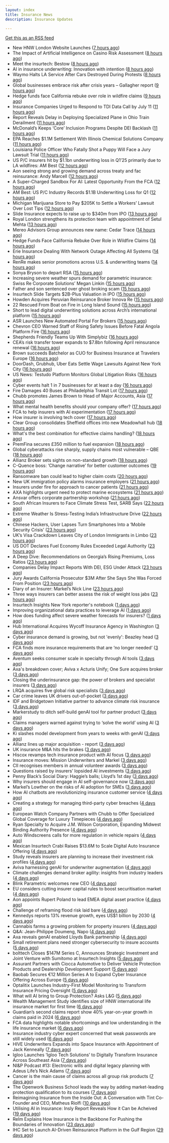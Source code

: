 ```yaml
---
layout: index
title: Insurance News
description: Insurance Updates

---
```


[Get this as an RSS feed](/insurance.rss)

<!-- news_marker starts -->
- New HNW London Website Launches ([7 hours ago](https://insurance-edge.net/2025/06/09/new-hnw-london-website-launches/))
- The Impact of Artificial Intelligence on Casino Risk Assessment ([8 hours ago](https://insurance-edge.net/2025/06/09/the-impact-of-artificial-intelligence-on-casino-risk-assessment/))
- Meet the insurtech: Bestow ([8 hours ago](https://www.dig-in.com/news/meet-the-insurtech-bestow))
- AI in insurance underwriting: Innovation with intention ([8 hours ago](https://www.dig-in.com/opinion/ai-in-insurance-underwriting))
- Waymo Halts LA Service After Cars Destroyed During Protests ([8 hours ago](https://www.insurancejournal.com/news/west/2025/06/09/826850.htm))
- Global businesses embrace risk after crisis years – Gallagher report ([9 hours ago](https://www.insurancebusinessmag.com/uk/news/sme/global-businesses-embrace-risk-after-crisis-years--gallagher-report-538457.aspx))
- Hedge funds face California rebuke over role in wildfire claims ([9 hours ago](https://www.dig-in.com/articles/hedge-funds-california-rebuke-over-role-in-wildfire-claims))
- Insurance Companies Urged to Respond to TDI Data Call by July 11 ([11 hours ago](https://www.insurancejournal.com/news/southcentral/2025/06/09/826825.htm))
- Report Reveals Delay in Deploying Specialized Plane in Ohio Train Derailment ([11 hours ago](https://www.insurancejournal.com/news/midwest/2025/06/09/826822.htm))
- McDonald’s Keeps ‘Core’ Inclusion Programs Despite DEI Backlash ([11 hours ago](https://www.insurancejournal.com/news/national/2025/06/09/826814.htm))
- EPA Reaches $1.1M Settlement With Illinois Chemical Solutions Company ([11 hours ago](https://www.insurancejournal.com/news/midwest/2025/06/09/826818.htm))
- Louisiana Police Officer Who Fatally Shot a Puppy Will Face a Jury Lawsuit Trial ([11 hours ago](https://www.insurancejournal.com/news/southcentral/2025/06/09/826813.htm))
- US P/C insurers hit by $1.1bn underwriting loss in Q1’25 primarily due to LA wildfires: AM Best ([12 hours ago](https://www.reinsurancene.ws/us-p-c-insurers-hit-by-1-1bn-underwriting-loss-in-q125-primarily-due-to-la-wildfires-am-best/))
- Aon seeing strong and growing demand across treaty and fac reinsurance: Andy Marcell ([12 hours ago](https://www.reinsurancene.ws/aon-seeing-strong-and-growing-demand-across-treaty-and-fac-reinsurance-andy-marcell/))
- A Super-Charged Sandbox For AI: Latest Opportunity From the FCA ([12 hours ago](https://insurance-edge.net/2025/06/09/a-super-charged-sandbox-for-ai-latest-opportunity-from-the-fca/))
- AM Best: US P/C Industry Records $1.1B Underwriting Loss for Q1 ([12 hours ago](https://www.insurancejournal.com/news/national/2025/06/09/826783.htm))
- Michigan Marijuana Store to Pay $205K to Settle a Workers’ Lawsuit Over Lost Tips ([12 hours ago](https://www.insurancejournal.com/news/midwest/2025/06/09/826797.htm))
- Slide Insurance expects to raise up to $340m from IPO ([13 hours ago](https://www.reinsurancene.ws/slide-insurance-expects-to-raise-up-to-340m-from-ipo/))
- Royal London strengthens its protection team with appointment of Setul Mehta ([13 hours ago](https://ifamagazine.com/royal-london-strengthens-its-protection-team-with-appointment-of-setul-mehta/))
- Mereo Advisors Group announces new name: Cedar Trace ([14 hours ago](https://www.reinsurancene.ws/mereo-advisors-group-announces-new-name-cedar-trace/))
- Hedge Funds Face California Rebuke Over Role in Wildfire Claims ([14 hours ago](https://www.insurancejournal.com/news/west/2025/06/09/826772.htm))
- Erie Insurance Dealing With Network Outage Affecting All Systems ([14 hours ago](https://www.insurancejournal.com/news/east/2025/06/09/826770.htm))
- RenRe makes senior promotions across U.S. & underwriting teams ([14 hours ago](https://www.reinsurancene.ws/renre-makes-senior-promotions-across-u-s-underwriting-teams/))
- Sonya Bryson to depart RSA ([15 hours ago](https://www.postonline.co.uk/news/7957903/sonya-bryson-to-depart-rsa))
- Increasing severe weather spurs demand for parametric insurance: Swiss Re Corporate Solutions’ Megan Linkin ([15 hours ago](https://www.reinsurancene.ws/increasing-severe-weather-spurs-demand-for-parametric-insurance-swiss-re-corporate-solutions-megan-linkin/))
- Father and son sentenced over ghost broking scam ([15 hours ago](https://www.postonline.co.uk/broker/7957901/father-and-son-sentenced-over-ghost-broking-scam))
- Insurtech Slide Targets $2B-Plus Valuation in IPO ([15 hours ago](https://www.insurancejournal.com/news/national/2025/06/09/826765.htm))
- Howden Acquires Peruvian Reinsurance Broker Innova Re ([15 hours ago](https://www.insurancejournal.com/news/international/2025/06/09/826760.htm))
- 22 Rescued From Boat on Fire in Long Island Sound ([15 hours ago](https://www.insurancejournal.com/news/east/2025/06/09/826761.htm))
- Short to lead digital underwriting solutions across Arch’s international platform ([15 hours ago](https://www.reinsurancene.ws/short-to-lead-digital-underwriting-solutions-across-archs-international-platform/))
- ASR Launches New Automated Portal For Brokers ([15 hours ago](https://insurance-edge.net/2025/06/09/asr-launches-new-automated-portal-for-brokers/))
- Chevron CEO Warned Staff of Rising Safety Issues Before Fatal Angola Platform Fire ([16 hours ago](https://www.insurancejournal.com/news/international/2025/06/09/826756.htm))
- Shepherds Friendly Teams Up With Simplybiz ([16 hours ago](https://insurance-edge.net/2025/06/09/shepherds-friendly-teams-up-with-simplybiz/))
- CEA’s risk transfer tower expands to $7.8bn following April reinsurance renewal ([16 hours ago](https://www.reinsurancene.ws/ceas-risk-transfer-tower-expands-to-7-8bn-following-april-reinsurance-renewal/))
- Brown succeeds Batchelor as CUO for Business Insurance at Travelers Europe ([16 hours ago](https://www.reinsurancene.ws/brown-succeeds-batchelor-as-cuo-for-business-insurance-at-travelers-europe/))
- DoorDash, Grubhub, Uber Eats Settle Wage Lawsuits Against New York City ([16 hours ago](https://www.insurancejournal.com/news/east/2025/06/09/826752.htm))
- US News: Testudo Platform Monitors Global Litigation Risks ([16 hours ago](https://insurance-edge.net/2025/06/09/us-news-testudo-platform-monitors-global-litigation-risks/))
- Cyber events halt 1 in 7 businesses for at least a day ([16 hours ago](https://www.postonline.co.uk/news/7957899/cyber-events-halt-1-in-7-businesses-for-at-least-a-day))
- Fire Damages 40 Buses at Philadelphia Transit Lot ([17 hours ago](https://www.insurancejournal.com/news/east/2025/06/09/826748.htm))
- Chubb promotes James Brown to Head of Major Accounts, Asia ([17 hours ago](https://www.reinsurancene.ws/chubb-promotes-james-brown-to-head-of-major-accounts-asia/))
- What mental health benefits should your company offer? ([17 hours ago](https://www.dig-in.com/list/what-mental-health-benefits-should-your-company-offer))
- FCA to help insurers with AI experimentation ([17 hours ago](https://www.postonline.co.uk/technology/7957898/fca-to-help-insurers-with-ai-experimentation))
- How insurer is involving tech cover ([17 hours ago](https://www.insurancebusinessmag.com/uk/tv/how-insurer-is-involving-tech-cover-538372.aspx))
- Clear Group consolidates Sheffield offices into new Meadowhall hub ([18 hours ago](https://www.insurancebusinessmag.com/uk/news/breaking-news/clear-group-consolidates-sheffield-offices-into-new-meadowhall-hub-538371.aspx))
- What's the best combination for effective claims handling? ([18 hours ago](https://www.insurancebusinessmag.com/uk/news/claims/whats-the-best-combination-for-effective-claims-handling-538370.aspx))
- PremFina secures £350 million to fuel expansion ([18 hours ago](https://www.insurancebusinessmag.com/uk/news/breaking-news/premfina-secures-350-million-to-fuel-expansion-538369.aspx))
- Global cyberattacks rise sharply, supply chains most vulnerable – QBE ([18 hours ago](https://www.insurancebusinessmag.com/uk/news/cyber/global-cyberattacks-rise-sharply-supply-chains-most-vulnerable--qbe-538368.aspx))
- Allianz Broker sets sights on non-standard growth ([18 hours ago](https://www.postonline.co.uk/news/7957885/allianz-broker-sets-sights-on-non-standard-growth))
- C-Quence boss: ‘Change narrative’ for better customer outcomes ([19 hours ago](https://www.postonline.co.uk/technology/7957888/c-quence-boss-%E2%80%98change-narrative%E2%80%99-for-better-customer-outcomes))
- Ransomware ban could lead to higher claim costs ([20 hours ago](https://www.postonline.co.uk/technology/7957890/ransomware-ban-could-lead-to-higher-claim-costs))
- New UK immigration policy alarms insurance employers ([21 hours ago](https://www.insurancebusinessmag.com/uk/news/breaking-news/new-uk-immigration-policy-alarms-insurance-employers-538343.aspx))
- Insurers under fire for approach to cancer patients ([21 hours ago](https://www.insurancebusinessmag.com/uk/news/travel/insurers-under-fire-for-approach-to-cancer-patients-538340.aspx))
- AXA highlights urgent need to protect marine ecosystems ([21 hours ago](https://www.insurancebusinessmag.com/uk/news/environmental/axa-highlights-urgent-need-to-protect-marine-ecosystems-538339.aspx))
- Ansvar offers corporate partnership workshop ([21 hours ago](https://www.insurancebusinessmag.com/uk/news/non-profits/ansvar-offers-corporate-partnership-workshop-538336.aspx))
- South African Insurers to Face Climate Stress Test, SARB Says ([22 hours ago](https://www.insurancejournal.com/news/international/2025/06/09/826726.htm))
- Extreme Weather Is Stress-Testing India’s Infrastructure Drive ([22 hours ago](https://www.insurancejournal.com/news/international/2025/06/09/826730.htm))
- Chinese Hackers, User Lapses Turn Smartphones Into a ‘Mobile Security Crisis’ ([23 hours ago](https://www.insurancejournal.com/news/national/2025/06/09/826715.htm))
- UK’s Visa Crackdown Leaves City of London Immigrants in Limbo ([23 hours ago](https://www.insurancejournal.com/news/international/2025/06/09/826609.htm))
- US DOT Declares Fuel Economy Rules Exceeded Legal Authority ([23 hours ago](https://www.insurancejournal.com/news/national/2025/06/09/826719.htm))
- A Deep Dive: Recommendations on Georgia’s Rising Premiums, Loss Ratios ([23 hours ago](https://www.insurancejournal.com/news/southeast/2025/06/09/826701.htm))
- Companies Delay Impact Reports With DEI, ESG Under Attack ([23 hours ago](https://www.insurancejournal.com/news/national/2025/06/09/826722.htm))
- Jury Awards California Prosecutor $3M After She Says She Was Forced From Position ([23 hours ago](https://www.insurancejournal.com/news/west/2025/06/09/826637.htm))
- Diary of an Insurer: Markel’s Nick Line ([23 hours ago](https://www.postonline.co.uk/people/7957486/diary-of-an-insurer-markel%E2%80%99s-nick-line))
- Three ways insurers can better assess the risk of weight loss jabs ([23 hours ago](https://www.postonline.co.uk/commercial/7957502/three-ways-insurers-can-better-assess-the-risk-of-weight-loss-jabs))
- Insurtech Insights New York reporter's notebook ([1 days ago](https://www.dig-in.com/news/insurtech-insights-new-york-reporters-notebook))
- Improving organizational data practices to leverage AI ([1 days ago](https://www.dig-in.com/opinion/improving-organizational-data-practices-to-leverage-ai))
- How does funding affect severe weather forecasts for insurers? ([1 days ago](https://www.dig-in.com/news/funding-impacts-weather-forecasts-for-insurers))
- Hub International Acquires Wycoff Insurance Agency in Washington ([3 days ago](https://www.insurancejournal.com/news/west/2025/06/06/826626.htm))
- Cyber insurance demand is growing, but not 'evenly': Beazley head ([3 days ago](https://www.insurancebusinessmag.com/uk/news/cyber/cyber-insurance-demand-is-growing-but-not-evenly-beazley-head-538282.aspx))
- FCA finds more insurance requirements that are ‘no longer needed’ ([3 days ago](https://www.postonline.co.uk/news/7957891/fca-finds-more-insurance-requirements-that-are-%E2%80%98no-longer-needed%E2%80%99))
- Aventum seeks consumer scale in specialty through AI tools ([3 days ago](https://www.postonline.co.uk/technology/7957867/aventum-seeks-consumer-scale-in-specialty-through-ai-tools))
- Axa's breakdown cover; Aviva x Acturis Unify; One Sure acquires broker ([3 days ago](https://www.postonline.co.uk/news/7957879/axas-breakdown-cover-aviva-x-acturis-unify-one-sure-acquires-broker))
- Closing the underinsurance gap: the power of brokers and specialist insurers ([3 days ago](https://www.insurancebusinessmag.com/uk/news/breaking-news/closing-the-underinsurance-gap-the-power-of-brokers-and-specialist-insurers-538227.aspx))
- LRQA acquires five global risk specialists ([3 days ago](https://www.insurancebusinessmag.com/uk/news/breaking-news/lrqa-acquires-five-global-risk-specialists-538226.aspx))
- Car crime leaves UK drivers out-of-pocket ([3 days ago](https://www.insurancebusinessmag.com/uk/news/auto-motor/car-crime-leaves-uk-drivers-outofpocket-538225.aspx))
- IDF and Bridgetown Initiative partner to advance climate risk insurance ([3 days ago](https://www.insurancebusinessmag.com/uk/news/catastrophe/idf-and-bridgetown-initiative-partner-to-advance-climate-risk-insurance-538224.aspx))
- Markerstudy to ditch self-build genAI tool for partner product ([3 days ago](https://www.postonline.co.uk/technology/7957841/markerstudy-to-ditch-self-build-genai-tool-for-partner-product))
- Claims managers warned against trying to ‘solve the world’ using AI ([3 days ago](https://www.postonline.co.uk/claims/7957881/claims-managers-warned-against-trying-to-%E2%80%98solve-the-world%E2%80%99-using-ai))
- Ki slashes model development from years to weeks with genAI ([3 days ago](https://www.postonline.co.uk/technology/7957832/ki-slashes-model-development-from-years-to-weeks-with-genai))
- Allianz lines up major acquisition - report ([3 days ago](https://www.insurancebusinessmag.com/uk/news/breaking-news/allianz-lines-up-major-acquisition--report-538203.aspx))
- UK insurance M&A hits the brakes ([3 days ago](https://www.insurancebusinessmag.com/uk/news/breaking-news/uk-insurance-manda-hits-the-brakes-538198.aspx))
- Hiscox revamps tech insurance product with AI focus ([3 days ago](https://www.insurancebusinessmag.com/uk/news/technology/hiscox-revamps-tech-insurance-product-with-ai-focus-538197.aspx))
- Insurance moves: Mission Underwriters and Markel ([3 days ago](https://www.insurancebusinessmag.com/uk/news/breaking-news/insurance-moves-mission-underwriters-and-markel-538195.aspx))
- CII recognises members in annual volunteer awards ([3 days ago](https://www.insurancebusinessmag.com/uk/news/breaking-news/cii-recognises-members-in-annual-volunteer-awards-538194.aspx))
- Questions raised by insurers’ lopsided AI investments ([3 days ago](https://www.postonline.co.uk/technology/7957812/questions-raised-by-insurers%E2%80%99-lopsided-ai-investments))
- Penny Black’s Social Diary: Haggie’s balls; Lloyd’s 1st day ([3 days ago](https://www.postonline.co.uk/people/7957677/penny-black%E2%80%99s-social-diary-haggie%E2%80%99s-balls-lloyd%E2%80%99s-1st-day))
- Why insurers should engage in AI self-governance now ([3 days ago](https://www.postonline.co.uk/technology/7957774/why-insurers-should-engage-in-ai-self-governance-now))
- Markel’s Lowther on the risks of AI adoption for SMEs ([3 days ago](https://www.postonline.co.uk/commercial/7957768/markel%E2%80%99s-lowther-on-the-risks-of-ai-adoption-for-smes))
- How AI chatbots are revolutionizing insurance customer service ([4 days ago](https://www.dig-in.com/opinion/how-ai-chatbots-revolutionize-insurance-customer-service))
- Creating a strategy for managing third-party cyber breaches ([4 days ago](https://www.dig-in.com/opinion/how-to-manage-third-party-cyber-breaches))
- European Watch Company Partners with Chubb to Offer Specialized Global Coverage for Luxury Timepieces ([4 days ago](https://www.insurtechinsights.com/european-watch-company-partners-with-chubb-to-offer-specialized-global-coverage-for-luxury-timepieces/))
- Ryan Specialty to Acquire J.M. Wilson Corporation, Expanding Midwest Binding Authority Presence ([4 days ago](https://www.insurtechinsights.com/ryan-specialty-to-acquire-j-m-wilson-corporation-expanding-midwest-binding-authority-presence/))
- Auto Windscreens calls for more regulation in vehicle repairs ([4 days ago](https://www.postonline.co.uk/news/7957876/auto-windscreens-calls-for-more-regulation-in-vehicle-repairs))
- Mexican Insurtech Crabi Raises $13.6M to Scale Digital Auto Insurance Offering ([4 days ago](https://www.insurtechinsights.com/mexican-insurtech-crabi-raises-13-6m-to-scale-digital-auto-insurance-offering/))
- Study reveals insurers are planning to increase their investment risk profiles ([4 days ago](https://ifamagazine.com/study-reveals-insurers-are-planning-to-increase-their-investment-risk-profiles/))
- Aviva harnessing genAI for underwriter augmentation ([4 days ago](https://www.postonline.co.uk/technology/7957835/aviva-harnessing-genai-for-underwriter-augmentation))
- Climate challenges demand broker agility: insights from industry leaders ([4 days ago](https://www.insurancebusinessmag.com/uk/news/catastrophe/climate-challenges-demand-broker-agility-insights-from-industry-leaders-538058.aspx))
- Blink Parametric welcomes new CEO ([4 days ago](https://www.insurancebusinessmag.com/uk/news/technology/blink-parametric-welcomes-new-ceo-538057.aspx))
- EU considers cutting insurer capital rules to boost securitisation market ([4 days ago](https://www.insurancebusinessmag.com/uk/news/breaking-news/eu-considers-cutting-insurer-capital-rules-to-boost-securitisation-market-538056.aspx))
- Aon appoints Rupert Poland to lead EMEA digital asset practice ([4 days ago](https://www.insurancebusinessmag.com/uk/news/breaking-news/aon-appoints-rupert-poland-to-lead-emea-digital-asset-practice-538055.aspx))
- Challenge of reframing flood risk laid bare ([4 days ago](https://www.postonline.co.uk/news/7957872/challenge-of-reframing-flood-risk-laid-bare))
- Kennedys reports 13% revenue growth, eyes US$1 billion by 2030 ([4 days ago](https://www.insurancebusinessmag.com/uk/news/breaking-news/kennedys-reports-13-revenue-growth-eyes-us1-billion-by-2030-538066.aspx))
- Cannabis farms a growing problem for property insurers ([4 days ago](https://www.postonline.co.uk/claims/7957866/cannabis-farms-a-growing-problem-for-property-insurers))
- Q&A: Jean-Philippe Doumeng, Napo ([4 days ago](https://www.postonline.co.uk/personal/7957548/qa-jean-philippe-doumeng-napo))
- Axa reveals genAI enabled Lloyds Bank partnership ([4 days ago](https://www.postonline.co.uk/technology/7957803/axa-reveals-genai-enabled-lloyds-bank-partnership))
- Small retirement plans need stronger cybersecurity to insure accounts ([5 days ago](https://www.dig-in.com/news/small-retirement-plans-need-stronger-cybersecurity))
- bolttech Closes $147M Series C, Announces Strategic Investment and Joint Venture with Sumitomo at Insurtech Insights ([5 days ago](https://www.insurtechinsights.com/bolttech-closes-147m-series-c-announces-strategic-investment-and-joint-venture-with-sumitomo-at-insurtech-insights/))
- Assurant Partners with Ciocca Automotive to Deliver Vehicle Protection Products and Dealership Development Support ([5 days ago](https://www.insurtechinsights.com/assurant-partners-with-ciocca-automotive-to-deliver-vehicle-protection-products-and-dealership-development-support/))
- Baobab Secures €12 Million Series A to Expand Cyber Insurance Offering Across Europe ([5 days ago](https://www.insurtechinsights.com/baobab-secures-e12-million-series-a-to-expand-cyber-insurance-offering-across-europe/))
- Optalitix Launches Industry-First Model Monitoring to Transform Insurance Pricing Oversight ([5 days ago](https://www.insurtechinsights.com/optalitix-launches-industry-first-model-monitoring-to-transform-insurance-pricing-oversight/))
- What will AI bring to Group Protection? Asks L&G ([5 days ago](https://ifamagazine.com/what-will-ai-bring-to-group-protection-asks-lg/))
- Wealth Management Study identifies size of HNW international life insurance market for first time ([6 days ago](https://ifamagazine.com/wealth-management-study-identifies-size-of-hnw-international-life-insurance-market-for-first-time/))
- Guardian’s second claims report show 40% year-on-year growth in claims paid in 2024 ([6 days ago](https://ifamagazine.com/guardians-second-claims-report-show-40-year-on-year-growth-in-claims-paid-in-2024/))
- FCA data highlights notable shortcomings and low understanding in the life insurance market ([6 days ago](https://ifamagazine.com/fca-data-highlights-notable-shortcomings-and-low-understanding-in-the-life-insurance-market/))
- Insurance industry cyber expert concerned that weak passwords are still widely used ([6 days ago](https://ifamagazine.com/insurance-industry-cyber-expert-concerned-that-weak-passwords-are-still-widely-used/))
- HIVE Underwriters Expands into Space Insurance with Appointment of Jack Kenneally ([7 days ago](https://www.insurtechinsights.com/hive-underwriters-expands-into-space-insurance-with-appointment-of-jack-kenneally/))
- Igloo Launches ‘Igloo Tech Solutions’ to Digitally Transform Insurance Across Southeast Asia ([7 days ago](https://www.insurtechinsights.com/igloo-launches-igloo-tech-solutions-to-digitally-transform-insurance-across-southeast-asia/))
- NI&P Podcast #13: Electronic wills and digital legacy planning with Adeus Life’s Nick Adams ([7 days ago](https://ifamagazine.com/ip-podcast-13-electronic-wills-and-digital-legacy-planning-with-adeus-lifes-nick-adams/))
- Cancer is the main cause of claims across all group risk products ([7 days ago](https://ifamagazine.com/cancer-is-the-main-cause-of-claims-across-all-group-risk-products/))
- The Openwork Business School leads the way by adding market-leading protection qualification to its courses ([7 days ago](https://ifamagazine.com/the-openwork-business-school-leads-the-way-by-adding-market-leading-protection-qualification-to-its-courses/))
- Reimagining Insurance from the Inside Out: A Conversation with Tint Co-Founder and CEO, Matheus Riolfi ([10 days ago](https://www.insurtechinsights.com/reimagining-insurance-from-the-inside-out-a-conversation-with-tint-co-founder-and-ceo-matheus-riolfi/))
- Utilising AI in Insurance: Insly Report Reveals How it Can be Acheived ([19 days ago](https://thefintechtimes.com/utilising-ai-in-insurance-insly-report-reveals-how-it-can-be-acheived/))
- Relm Explains How Insurance is the Backbone For Pushing the Boundaries of Innovation ([23 days ago](https://thefintechtimes.com/relm-explains-how-insurance-is-the-backbone-for-pushing-the-boundaries-of-innovation/))
- IHC Set to Launch AI-Driven Reinsurance Platform in the Gulf Region ([29 days ago](https://thefintechtimes.com/ihc-set-to-launch-ai-driven-reinsurance-platform/))

<!-- news_marker ends -->